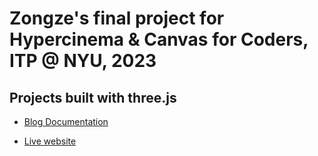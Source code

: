 # Zongze's final project for Hypercinema & Canvas for Coders, ITP @ NYU, 2023

## Projects built with three.js

- [Blog Documentation](https://www.notion.so/zochen/Final-Documentation-3f5d0a603ef14a03af1748254433035b?pvs=4)

- [Live website](https://zer02z2.github.io/Swimming-Pools-in-the-Hill/)
